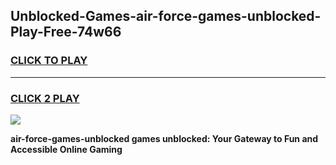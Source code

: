 
## Unblocked-Games-air-force-games-unblocked-Play-Free-74w66
<h3>
<a href="https://premium76.site?title=air-force-games-unblocked&ref=15A">CLICK TO PLAY</a></h3>
<hr>

<h3>
<a href="https://premium76.site?title=air-force-games-unblocked&ref=15A">CLICK 2 PLAY</a>
  
</h3>

<a href="https://premium76.site?title=air-force-games-unblocked&ref=15A"><img src="https://clearcache.store/games.png"></a>


**air-force-games-unblocked games unblocked: Your Gateway to Fun and Accessible Online Gaming**
